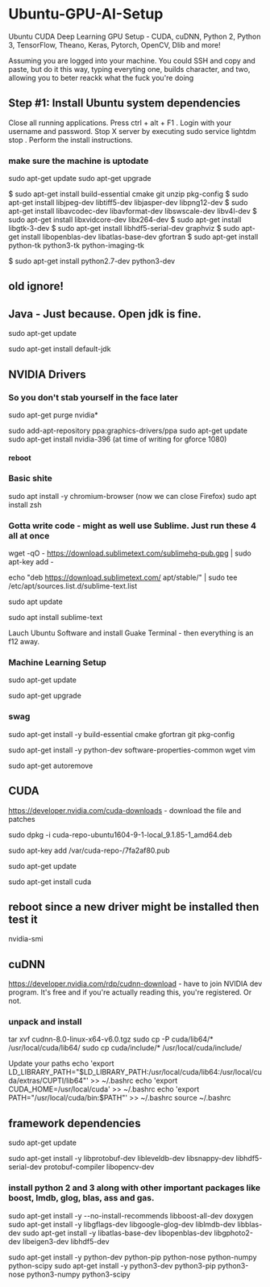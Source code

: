 # Ubuntu-GPU-AI-Setup
Ubuntu CUDA Deep Learning GPU Setup - CUDA, cuDNN, Python 2, Python 3, TensorFlow, Theano, Keras, Pytorch, OpenCV, Dlib and more!


Assuming you are logged into your machine. You could SSH and copy and paste, but do it this way, typing everyting one, builds character, and two, allowing you to beter reackk what the fuck you're doing

## Step #1: Install Ubuntu system dependencies
Close all running applications.
Press ctrl + alt + F1 .
Login with your username and password.
Stop X server by executing sudo service lightdm stop .
Perform the install instructions.

### make sure the machine is uptodate
sudo apt-get update
sudo apt-get upgrade

$ sudo apt-get install build-essential cmake git unzip pkg-config
$ sudo apt-get install libjpeg-dev libtiff5-dev libjasper-dev libpng12-dev
$ sudo apt-get install libavcodec-dev libavformat-dev libswscale-dev libv4l-dev
$ sudo apt-get install libxvidcore-dev libx264-dev
$ sudo apt-get install libgtk-3-dev
$ sudo apt-get install libhdf5-serial-dev graphviz
$ sudo apt-get install libopenblas-dev libatlas-base-dev gfortran
$ sudo apt-get install python-tk python3-tk python-imaging-tk

$ sudo apt-get install python2.7-dev python3-dev

## old ignore!
## Java - Just because. Open jdk is fine. 

sudo apt-get update

sudo apt-get install default-jdk

## NVIDIA Drivers 
### So you don't stab yourself in the face later
sudo apt-get purge nvidia*

sudo add-apt-repository ppa:graphics-drivers/ppa
sudo apt-get update
sudo apt-get install nvidia-396 
(at time of writing for gforce 1080)

#### reboot

### Basic shite
sudo apt install -y chromium-browser  (now we can close Firefox)
sudo apt install zsh

### Gotta write code - might as well use Sublime. Just run these 4 all at once
wget -qO - https://download.sublimetext.com/sublimehq-pub.gpg | sudo apt-key add -

echo "deb https://download.sublimetext.com/ apt/stable/" | sudo tee /etc/apt/sources.list.d/sublime-text.list

sudo apt update

sudo apt install sublime-text

Lauch Ubuntu Software and install Guake Terminal - then everything is an f12 away. 

### Machine Learning Setup

sudo apt-get update

sudo apt-get upgrade

### swag
sudo apt-get install -y build-essential cmake gfortran git pkg-config  

sudo apt-get install -y python-dev software-properties-common wget vim

sudo apt-get autoremove

## CUDA
https://developer.nvidia.com/cuda-downloads - download the file and patches

sudo dpkg -i cuda-repo-ubuntu1604-9-1-local_9.1.85-1_amd64.deb

sudo apt-key add /var/cuda-repo-<version>/7fa2af80.pub
  
sudo apt-get update

sudo apt-get install cuda

## reboot since a new driver might be installed then test it

nvidia-smi 

## cuDNN
https://developer.nvidia.com/rdp/cudnn-download - have to join NVIDIA dev program. It's free and if you're actually reading this, you're registered. Or not. 

### unpack and install
tar xvf cudnn-8.0-linux-x64-v6.0.tgz
sudo cp -P cuda/lib64/* /usr/local/cuda/lib64/
sudo cp cuda/include/* /usr/local/cuda/include/

Update your paths
echo 'export LD_LIBRARY_PATH="$LD_LIBRARY_PATH:/usr/local/cuda/lib64:/usr/local/cuda/extras/CUPTI/lib64"' >> ~/.bashrc
echo 'export CUDA_HOME=/usr/local/cuda' >> ~/.bashrc
echo 'export PATH="/usr/local/cuda/bin:$PATH"' >> ~/.bashrc
source ~/.bashrc


## framework dependencies
sudo apt-get update

sudo apt-get install -y libprotobuf-dev libleveldb-dev libsnappy-dev libhdf5-serial-dev protobuf-compiler libopencv-dev

### install python 2 and 3 along with other important packages like boost, lmdb, glog, blas, ass and gas.

sudo apt-get install -y --no-install-recommends libboost-all-dev doxygen
sudo apt-get install -y libgflags-dev libgoogle-glog-dev liblmdb-dev libblas-dev 
sudo apt-get install -y libatlas-base-dev libopenblas-dev libgphoto2-dev libeigen3-dev libhdf5-dev 

sudo apt-get install -y python-dev python-pip python-nose python-numpy python-scipy
sudo apt-get install -y python3-dev python3-pip python3-nose python3-numpy python3-scipy
